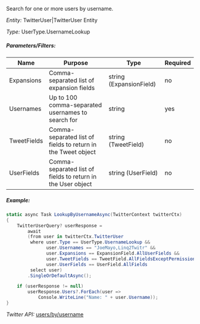 Search for one or more users by username.

*Entity:* TwitterUser|TwitterUser Entity

*Type:* UserType.UsernameLookup

##### Parameters/Filters:

| Name | Purpose | Type | Required |
|------|---------|------|----------|
| Expansions | Comma-separated list of expansion fields | string (ExpansionField) | no |
| Usernames | Up to 100 comma-separated usernames to search for | string | yes |
| TweetFields | Comma-separated list of fields to return in the Tweet object | string (TweetField) | no |
| UserFields | Comma-separated list of fields to return in the User object | string (UserField) | no |

##### Example:

```c#
static async Task LookupByUsernameAsync(TwitterContext twitterCtx)
{
	TwitterUserQuery? userResponse =
		await
		(from user in twitterCtx.TwitterUser
		 where user.Type == UserType.UsernameLookup &&
			   user.Usernames == "JoeMayo,Linq2Twitr" &&
			   user.Expansions == ExpansionField.AllUserFields &&
			   user.TweetFields == TweetField.AllFieldsExceptPermissioned &&
			   user.UserFields == UserField.AllFields
		 select user)
		.SingleOrDefaultAsync();

	if (userResponse != null)
		userResponse.Users?.ForEach(user =>
			Console.WriteLine("Name: " + user.Username));
}
```

*Twitter API:* [users/by/username](https://developer.twitter.com/en/docs/twitter-api/users/lookup/api-reference/get-users-by-username-username)